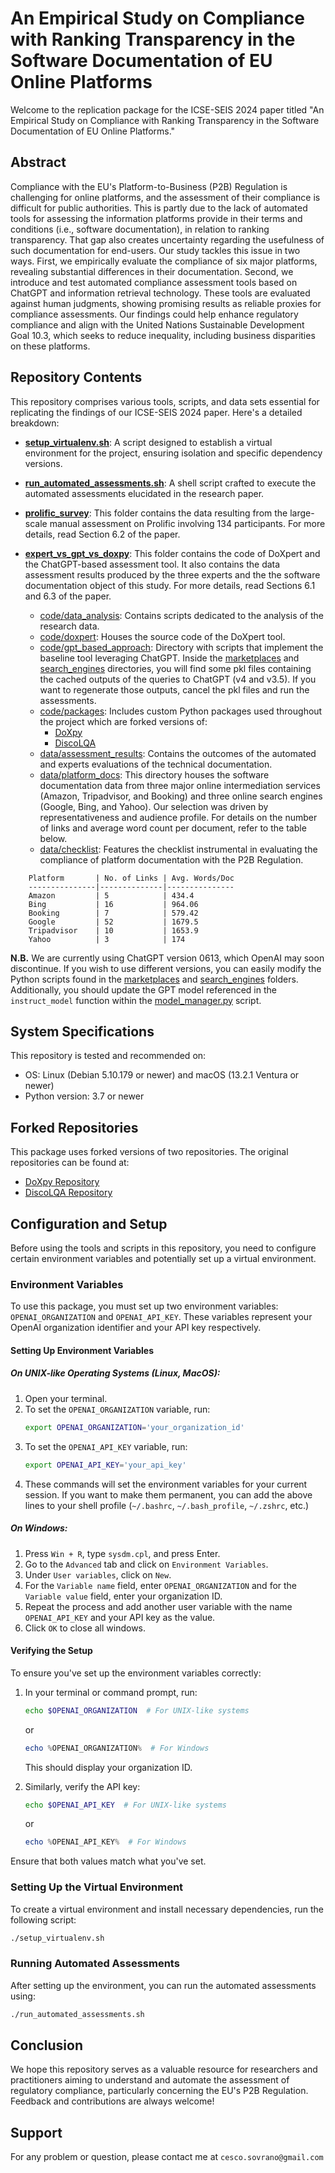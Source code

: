 # An Empirical Study on Compliance with Ranking Transparency in the Software Documentation of EU Online Platforms

Welcome to the replication package for the ICSE-SEIS 2024 paper titled "An Empirical Study on Compliance with Ranking Transparency in the Software Documentation of EU Online Platforms."

## Abstract

Compliance with the EU's Platform-to-Business (P2B) Regulation is challenging for online platforms, and the assessment of their compliance is difficult for public authorities. This is partly due to the lack of automated tools for assessing the information platforms provide in their terms and conditions (i.e., software documentation), in relation to ranking transparency. That gap also creates uncertainty regarding the usefulness of such documentation for end-users. Our study tackles this issue in two ways. First, we empirically evaluate the compliance of six major platforms, revealing substantial differences in their documentation. Second, we introduce and test automated compliance assessment tools based on ChatGPT and information retrieval technology. These tools are evaluated against human judgments, showing promising results as reliable proxies for compliance assessments. Our findings could help enhance regulatory compliance and align with the United Nations Sustainable Development Goal 10.3, which seeks to reduce inequality, including business disparities on these platforms.

## Repository Contents

This repository comprises various tools, scripts, and data sets essential for replicating the findings of our ICSE-SEIS 2024 paper. Here's a detailed breakdown:

- **[setup_virtualenv.sh](setup_virtualenv.sh)**: A script designed to establish a virtual environment for the project, ensuring isolation and specific dependency versions.
  
- **[run_automated_assessments.sh](run_automated_assessments.sh)**: A shell script crafted to execute the automated assessments elucidated in the research paper.

- **[prolific_survey](prolific_survey)**: This folder contains the data resulting from the large-scale manual assessment on Prolific involving 134 participants. For more details, read Section 6.2 of the paper.

- **[expert_vs_gpt_vs_doxpy](expert_vs_gpt_vs_doxpy)**: This folder contains the code of DoXpert and the ChatGPT-based assessment tool. It also contains the data assessment results produced by the three experts and the the software documentation object of this study. For more details, read Sections 6.1 and 6.3 of the paper.
    - [code/data_analysis](expert_vs_gpt_vs_doxpy/code/data_analysis/experts_vs_tools): Contains scripts dedicated to the analysis of the research data.
    - [code/doxpert](expert_vs_gpt_vs_doxpy/code/doxpert): Houses the source code of the DoXpert tool.
    - [code/gpt_based_approach](expert_vs_gpt_vs_doxpy/code/gpt_based_approach): Directory with scripts that implement the baseline tool leveraging ChatGPT. Inside the [marketplaces](expert_vs_gpt_vs_doxpy/code/gpt_based_approach/marketplaces) and [search_engines](expert_vs_gpt_vs_doxpy/code/gpt_based_approach/search_engines) directories, you will find some pkl files containing the cached outputs of the queries to ChatGPT (v4 and v3.5). If you want to regenerate those outputs, cancel the pkl files and run the assessments.
    - [code/packages](expert_vs_gpt_vs_doxpy/code/packages): Includes custom Python packages used throughout the project which are forked versions of:
        - [DoXpy](https://github.com/Francesco-Sovrano/DoXpy)
        - [DiscoLQA](https://github.com/Francesco-Sovrano/DiscoLQA) 
    - [data/assessment_results](expert_vs_gpt_vs_doxpy/data/assessment_results): Contains the outcomes of the automated and experts evaluations of the technical documentation.
    - [data/platform_docs](expert_vs_gpt_vs_doxpy/data/platform_docs): This directory houses the software documentation data from three major online intermediation services (Amazon, Tripadvisor, and Booking) and three online search engines (Google, Bing, and Yahoo). Our selection was driven by representativeness and audience profile. For details on the number of links and average word count per document, refer to the table below.
    - [data/checklist](expert_vs_gpt_vs_doxpy/data/checklist): Features the checklist instrumental in evaluating the compliance of platform documentation with the P2B Regulation.

```
    Platform       | No. of Links | Avg. Words/Doc 
    ---------------|--------------|---------------
    Amazon         | 5            | 434.4
    Bing           | 16           | 964.06
    Booking        | 7            | 579.42
    Google         | 52           | 1679.5
    Tripadvisor    | 10           | 1653.9
    Yahoo          | 3            | 174
```

**N.B.** We are currently using ChatGPT version 0613, which OpenAI may soon discontinue. If you wish to use different versions, you can easily modify the Python scripts found in the [marketplaces](expert_vs_gpt_vs_doxpy/code/gpt_based_approach/marketplaces) and [search_engines](expert_vs_gpt_vs_doxpy/code/gpt_based_approach/search_engines) folders. Additionally, you should update the GPT model referenced in the `instruct_model` function within the [model_manager.py](expert_vs_gpt_vs_doxpy/code/packages/doxpy/doxpy/models/model_manager.py) script.

## System Specifications

This repository is tested and recommended on:

- OS: Linux (Debian 5.10.179 or newer) and macOS (13.2.1 Ventura or newer)
- Python version: 3.7 or newer

## Forked Repositories

This package uses forked versions of two repositories. The original repositories can be found at:
- [DoXpy Repository](https://github.com/Francesco-Sovrano/DoXpy)
- [DiscoLQA Repository](https://github.com/Francesco-Sovrano/DiscoLQA)

## Configuration and Setup

Before using the tools and scripts in this repository, you need to configure certain environment variables and potentially set up a virtual environment.

### Environment Variables

To use this package, you must set up two environment variables: `OPENAI_ORGANIZATION` and `OPENAI_API_KEY`. These variables represent your OpenAI organization identifier and your API key respectively.

#### Setting Up Environment Variables

##### On UNIX-like Operating Systems (Linux, MacOS):

1. Open your terminal.
2. To set the `OPENAI_ORGANIZATION` variable, run:
   ```bash
   export OPENAI_ORGANIZATION='your_organization_id'
   ```
3. To set the `OPENAI_API_KEY` variable, run:
   ```bash
   export OPENAI_API_KEY='your_api_key'
   ```
4. These commands will set the environment variables for your current session. If you want to make them permanent, you can add the above lines to your shell profile (`~/.bashrc`, `~/.bash_profile`, `~/.zshrc`, etc.)

##### On Windows:

1. Press `Win + R`, type `sysdm.cpl`, and press Enter.
2. Go to the `Advanced` tab and click on `Environment Variables`.
3. Under `User variables`, click on `New`.
4. For the `Variable name` field, enter `OPENAI_ORGANIZATION` and for the `Variable value` field, enter your organization ID.
5. Repeat the process and add another user variable with the name `OPENAI_API_KEY` and your API key as the value.
6. Click `OK` to close all windows.

#### Verifying the Setup

To ensure you've set up the environment variables correctly:

1. In your terminal or command prompt, run:
   ```bash
   echo $OPENAI_ORGANIZATION  # For UNIX-like systems
   ```
   or
   ```powershell
   echo %OPENAI_ORGANIZATION%  # For Windows
   ```
   This should display your organization ID.
   
2. Similarly, verify the API key:
   ```bash
   echo $OPENAI_API_KEY  # For UNIX-like systems
   ```
   or
   ```powershell
   echo %OPENAI_API_KEY%  # For Windows
   ```

Ensure that both values match what you've set.

### Setting Up the Virtual Environment

To create a virtual environment and install necessary dependencies, run the following script:

```bash
./setup_virtualenv.sh
```

### Running Automated Assessments

After setting up the environment, you can run the automated assessments using:

```bash
./run_automated_assessments.sh
```

## Conclusion

We hope this repository serves as a valuable resource for researchers and practitioners aiming to understand and automate the assessment of regulatory compliance, particularly concerning the EU's P2B Regulation. Feedback and contributions are always welcome!

## Support

For any problem or question, please contact me at `cesco.sovrano@gmail.com`